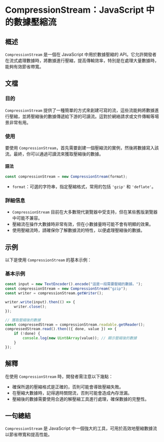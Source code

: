 <!--
Meta Description: # CompressionStream：JavaScript 中的數據壓縮流 ## 概述 `CompressionStream` 是一個在 JavaScript 中用於數據壓縮的 API。它允許開發者在流式處理數據時，將數據進行壓縮，提高傳輸效率，特別是在處理大量數據時，能夠有效節省帶寬。 ## 文...
Meta Keywords: compressionstream, javascript, const, new, writer
-->

# CompressionStream：JavaScript 中的數據壓縮流

## 概述
`CompressionStream` 是一個在 JavaScript 中用於數據壓縮的 API。它允許開發者在流式處理數據時，將數據進行壓縮，提高傳輸效率，特別是在處理大量數據時，能夠有效節省帶寬。

## 文檔
### 目的
`CompressionStream` 提供了一種簡單的方式來創建可寫的流，這些流能夠將數據進行壓縮，並將壓縮後的數據傳遞給下游的可讀流。這對於網絡請求或文件傳輸等場景非常有用。

### 使用
要使用 `CompressionStream`，首先需要創建一個壓縮流的實例，然後將數據寫入該流。最終，你可以通過可讀流來獲取壓縮後的數據。

#### 語法
```javascript
const compressionStream = new CompressionStream(format);
```

- `format`：可選的字符串，指定壓縮格式，常用的包括 `'gzip'` 和 `'deflate'`。

### 詳細信息
- `CompressionStream` 目前在大多數現代瀏覽器中受支持，但在某些舊版瀏覽器中可能不兼容。
- 壓縮流在操作大數據時非常有效，但在小數據量時可能不會有明顯的效果。
- 使用壓縮流時，請確保你了解數據流的特性，以便處理壓縮後的數據。

## 示例
以下是使用 `CompressionStream` 的基本示例：

### 基本示例
```javascript
const input = new TextEncoder().encode("這是一段需要壓縮的數據。");
const compressionStream = new CompressionStream("gzip");
const writer = compressionStream.getWriter();

writer.write(input).then(() => {
    writer.close();
});

// 獲取壓縮後的數據
const compressedStream = compressionStream.readable.getReader();
compressedStream.read().then(({ done, value }) => {
    if (!done) {
        console.log(new Uint8Array(value)); // 顯示壓縮後的數據
    }
});
```

## 解釋
在使用 `CompressionStream` 時，開發者需注意以下幾點：
- 確保所選的壓縮格式是正確的，否則可能會導致壓縮失敗。
- 在壓縮大數據時，記得適時關閉流，否則可能會造成內存泄漏。
- 壓縮後的數據需要使用合適的解壓縮工具進行處理，確保數據的完整性。

## 一句總結
`CompressionStream` 是 JavaScript 中一個強大的工具，可用於高效地壓縮數據流以節省帶寬和提高性能。